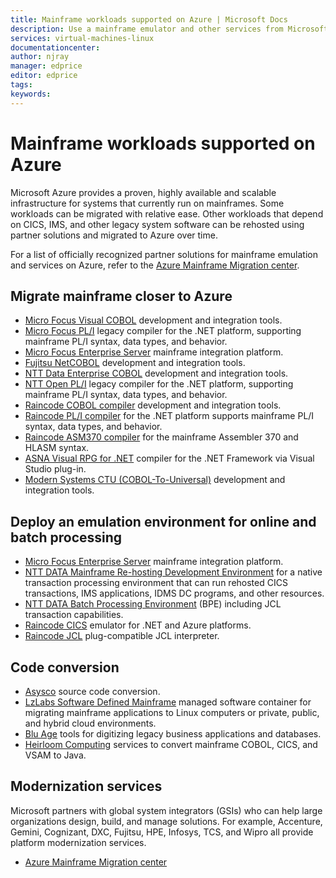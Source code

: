 ```yaml
---
title: Mainframe workloads supported on Azure | Microsoft Docs
description: Use a mainframe emulator and other services from Microsoft partners to rehost your mainframe workloads such as IBM Z-based systems using Microsoft Azure.
services: virtual-machines-linux
documentationcenter:
author: njray
manager: edprice
editor: edprice
tags:
keywords:
---
```


# Mainframe workloads supported on Azure

Microsoft Azure provides a proven, highly available and scalable infrastructure for systems that currently run on mainframes. Some workloads can be migrated with relative ease. Other workloads that depend on CICS, IMS, and other legacy system software can be rehosted using partner solutions and migrated to Azure over time.

For a list of officially recognized partner solutions for mainframe emulation and services on Azure, refer to the [Azure Mainframe Migration center](https://azure.microsoft.com/migration/mainframe/).

## Migrate mainframe closer to Azure

- [Micro Focus Visual COBOL](https://www.microfocus.com/products/visual-cobol/) development and integration tools.
- [Micro Focus PL/I](https://www.microfocus.com/campaign/download/pli-modernization/) legacy compiler for the .NET platform, supporting mainframe PL/I syntax, data types, and behavior.
- [Micro Focus Enterprise Server](https://www.microfocus.com/products/enterprise-suite/enterprise-server/) mainframe integration platform.
- [Fujitsu NetCOBOL](http://www.fujitsu.com/global/products/software/developer-tool/netcobol/) development and integration tools.
- [NTT Data Enterprise COBOL](https://www.nttdataservices.com/en-ie/services/application-modernization-services) development and integration tools.
- [NTT Open PL/I](https://www.nttdataservices.com/en-ie/services/application-modernization-services) legacy compiler for the .NET platform, supporting mainframe PL/I syntax, data types, and behavior.
- [Raincode COBOL compiler](https://www.raincode.com/products/cobol/) development and integration tools.
- [Raincode PL/I compiler](https://www.raincode.com/products/pli/) for the .NET platform supports mainframe PL/I syntax, data types, and behavior.
- [Raincode ASM370 compiler](https://www.raincode.com/technical-landscape/asm370/) for the mainframe Assembler 370 and HLASM syntax.
- [ASNA Visual RPG for .NET](https://asna.com/us/products/visual-rpg) compiler for the .NET Framework via Visual Studio plug-in.
- [Modern Systems CTU (COBOL-To-Universal)](https://modernsystems.com/automatic-cobol-to-java-conversion/) development and integration tools.

## Deploy an emulation environment for online and batch processing

- [Micro Focus Enterprise Server](https://www.microfocus.com/products/enterprise-suite/enterprise-server/) mainframe integration platform.
- [NTT DATA Mainframe Re-hosting Development Environment](https://us.nttdata.com/en/-/media/assets/white-paper/apps-mainframe-re-hosting-development-environment-whitepaper.pdf) for a native transaction processing environment that can run rehosted CICS transactions, IMS applications, IDMS DC programs, and other resources.
- [NTT DATA Batch Processing Environment](https://us.nttdata.com/en/-/media/assets/white-paper/apps-mainframe-re-hosting-development-environment-whitepaper.pdf) (BPE) including JCL transaction capabilities.
- [Raincode CICS](https://www.raincode.com/technical-landscape/cics/) emulator for .NET and Azure platforms.
- [Raincode JCL](https://www.raincode.com/products/jcl/) plug-compatible JCL interpreter.

## Code conversion

- [Asysco](https://www.asysco.com/azure-cloud/) source code conversion.
- [LzLabs Software Defined Mainframe](https://www.lzlabs.com/) managed software container for migrating mainframe applications to Linux computers or private, public, and hybrid cloud environments.
- [Blu Age](https://www.bluage.com/) tools for digitizing legacy business applications and databases.
- [Heirloom Computing](https://www.heirloomcomputing.com/tag/convert-cobol-to-java/) services to convert mainframe COBOL, CICS, and VSAM to Java.

## Modernization services

Microsoft partners with global system integrators (GSIs) who can help large organizations design, build, and manage solutions. For example, Accenture, Gemini, Cognizant, DXC, Fujitsu, HPE, Infosys, TCS, and Wipro all provide platform modernization services.

- [Azure Mainframe Migration center](https://azure.microsoft.com/migration/mainframe/)
